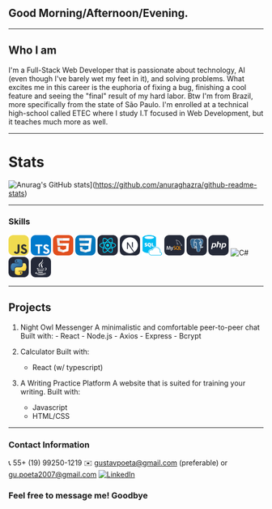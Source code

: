 ## Good Morning/Afternoon/Evening.

---





## Who I am
  I'm a Full-Stack Web Developer that is passionate about technology, AI (even though I've barely wet my feet in it), and solving problems.
  What excites me in this career is the euphoria of fixing a bug, finishing a cool feature and seeing the "final" result of my hard labor.
  Btw I'm from Brazil, more specifically from the state of São Paulo. I'm enrolled at a technical high-school called ETEC where I study I.T 
  focused in Web Development, but it teaches much more as well.





---





# Stats
![Anurag's GitHub stats](https://github-readme-stats.vercel.app/api?username=GustavoPoeta)](https://github.com/anuraghazra/github-readme-stats)





---





### Skills

<img src="https://raw.githubusercontent.com/tandpfun/skill-icons/main/icons/JavaScript.svg" width="40" height="40" alt="JavaScript" title="JavaScript"/>  
<img src="https://raw.githubusercontent.com/tandpfun/skill-icons/main/icons/TypeScript.svg" width="40" height="40" alt="TypeScript" title="TypeScript"/>  
<img src="https://raw.githubusercontent.com/tandpfun/skill-icons/main/icons/HTML.svg" width="40" height="40" alt="HTML" title="HTML"/>  
<img src="https://raw.githubusercontent.com/tandpfun/skill-icons/main/icons/CSS.svg" width="40" height="40" alt="CSS" title="CSS"/>  
<img src="https://raw.githubusercontent.com/tandpfun/skill-icons/main/icons/React-Dark.svg" width="40" height="40" alt="React.js" title="React.js"/>  
<img src="https://raw.githubusercontent.com/tandpfun/skill-icons/main/icons/NextJS-Dark.svg" width="40" height="40" alt="Next.js" title="Next.js"/>  
<img src="https://raw.githubusercontent.com/tandpfun/skill-icons/main/icons/SQL-Dark.svg" width="40" height="40" alt="SQL" title="SQL"/>  
<img src="https://raw.githubusercontent.com/tandpfun/skill-icons/main/icons/MySQL-Dark.svg" width="40" height="40" alt="MySQL" title="MySQL"/>  
<img src="https://raw.githubusercontent.com/tandpfun/skill-icons/main/icons/PostgreSQL-Dark.svg" width="40" height="40" alt="PostgreSQL" title="PostgreSQL"/>  
<img src="https://raw.githubusercontent.com/tandpfun/skill-icons/main/icons/PHP-Dark.svg" width="40" height="40" alt="PHP" title="PHP"/>  
<img src="https://raw.githubusercontent.com/tandpfun/skill-icons/main/icons/CSharp-Dark.svg" width="40" height="40" alt="C#" title="C#"/>  
<img src="https://raw.githubusercontent.com/tandpfun/skill-icons/main/icons/Python-Dark.svg" width="40" height="40" alt="Python" title="Python"/>  
<img src="https://raw.githubusercontent.com/tandpfun/skill-icons/main/icons/Java-Dark.svg" width="40" height="40" alt="Java" title="Java"/>  





---





## Projects
  1. Night Owl Messenger
       A minimalistic and comfortable peer-to-peer chat
       Built with:
         - React
         - Node.js
         - Axios
         - Express
         - Bcrypt
     
  2. Calculator
       Built with:
       - React (w/ typescript)

  3. A Writing Practice Platform
       A website that is suited for training your writing.
       Built with:
       - Javascript
       - HTML/CSS





---





### Contact Information
  📞 55+ (19) 99250-1219
  ✉️ gustavpoeta@gmail.com (preferable) or gu.poeta2007@gmail.com
  [![LinkedIn](https://img.shields.io/badge/LinkedIn-%230A66C2.svg?&style=for-the-badge&logo=linkedin&logoColor=white)](https://www.linkedin.com/in/gustavo-henrique-teixeira-poeta-694518329/)
  



   
### Feel free to message me! Goodbye 
   



